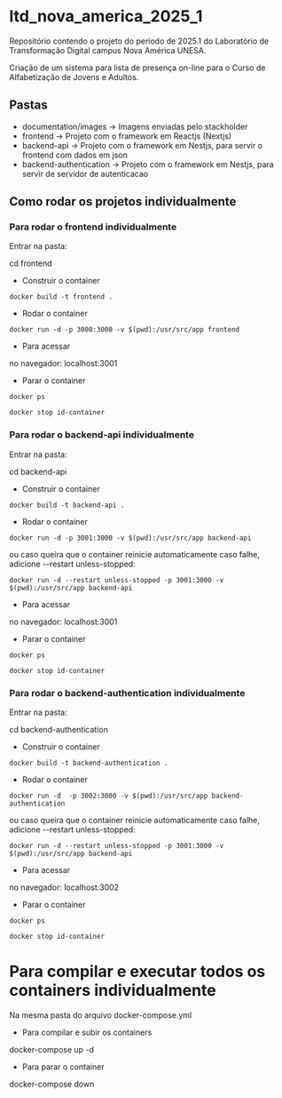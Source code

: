 # ltd_nova_america_2025_1
Repositório contendo o projeto do período de 2025.1 do Laboratório de Transformação Digital campus Nova América UNESA.

Criação de um sistema para lista de presença on-line para o Curso de Alfabetização de Jovens e Adultos.

## Pastas

- documentation/images -> Imagens enviadas pelo stackholder
- frontend -> Projeto com o framework em Reactjs (Nextjs) 
- backend-api -> Projeto com o framework em Nestjs, para servir o frontend com dados em json
- backend-authentication -> Projeto com o framework em Nestjs, para servir de servidor de autenticacao

## Como rodar os projetos individualmente

### Para rodar o frontend individualmente 

Entrar na pasta: 

cd frontend

- Construir o container 

``` docker build -t frontend . ```

- Rodar o container 

``` docker run -d -p 3000:3000 -v $(pwd):/usr/src/app frontend ```

- Para acessar

no navegador: localhost:3001

- Parar o container

``` docker ps ```

``` docker stop id-container ```

### Para rodar o backend-api individualmente 

Entrar na pasta: 

cd backend-api

- Construir o container 

``` docker build -t backend-api . ```

- Rodar o container 

``` docker run -d -p 3001:3000 -v $(pwd):/usr/src/app backend-api ```

ou caso queira que o container reinicie automaticamente caso falhe, adicione --restart unless-stopped:

```docker run -d --restart unless-stopped -p 3001:3000 -v $(pwd):/usr/src/app backend-api```

- Para acessar

no navegador: localhost:3001

- Parar o container

``` docker ps ```

``` docker stop id-container ```

### Para rodar o backend-authentication individualmente 

Entrar na pasta: 

cd backend-authentication

- Construir o container 

``` docker build -t backend-authentication . ```

- Rodar o container 

``` docker run -d  -p 3002:3000 -v $(pwd):/usr/src/app backend-authentication ```

ou caso queira que o container reinicie automaticamente caso falhe, adicione --restart unless-stopped:

```docker run -d --restart unless-stopped -p 3001:3000 -v $(pwd):/usr/src/app backend-api```

- Para acessar

no navegador: localhost:3002

- Parar o container

``` docker ps ```

``` docker stop id-container ```

# Para compilar e executar todos os containers individualmente

Na mesma pasta do arquivo docker-compose.yml

- Para compilar e subir os containers 

docker-compose up -d

- Para parar o container 

docker-compose down